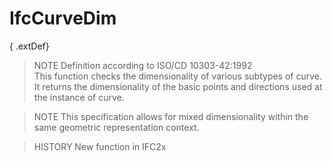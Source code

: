 # IfcCurveDim

{ .extDef}
> NOTE  Definition according to ISO/CD 10303-42:1992  
> This function checks the dimensionality of various subtypes of curve. It returns the dimensionality of the basic points and directions used at the instance of curve.

> NOTE  This specification allows for mixed dimensionality within the same geometric representation context.

> HISTORY  New function in IFC2x
